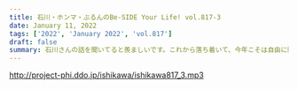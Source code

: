 ```yaml
---
title: 石川・ホンマ・ぶるんのBe-SIDE Your Life! vol.817-3
date: January 11, 2022
tags: ['2022', 'January 2022', 'vol.817']
draft: false
summary: 石川さんの話を聞いてると羨ましいです。これから落ち着いて、今年こそは自由に動けるようになりたいものです。
---
```


http://project-phi.ddo.jp/ishikawa/ishikawa817_3.mp3